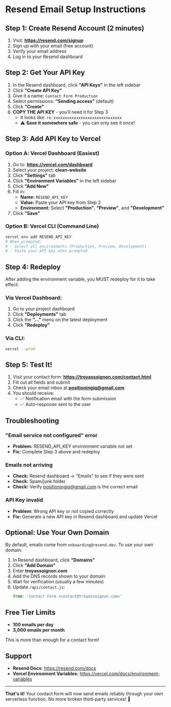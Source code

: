 # Resend Email Setup Instructions

## Step 1: Create Resend Account (2 minutes)

1. Visit: **https://resend.com/signup**
2. Sign up with your email (free account)
3. Verify your email address
4. Log in to your Resend dashboard

## Step 2: Get Your API Key

1. In the Resend dashboard, click **"API Keys"** in the left sidebar
2. Click **"Create API Key"**
3. Give it a name: `Contact Form Production`
4. Select permissions: **"Sending access"** (default)
5. Click **"Create"**
6. **COPY THE API KEY** - you'll need it for Step 3
   - It looks like: `re_xxxxxxxxxxxxxxxxxxxxxxxxxxxxxx`
   - ⚠️ **Save it somewhere safe** - you can only see it once!

## Step 3: Add API Key to Vercel

### Option A: Vercel Dashboard (Easiest)

1. Go to: **https://vercel.com/dashboard**
2. Select your project: **clean-website**
3. Click **"Settings"** tab
4. Click **"Environment Variables"** in the left sidebar
5. Click **"Add New"**
6. Fill in:
   - **Name:** `RESEND_API_KEY`
   - **Value:** Paste your API key from Step 2
   - **Environment:** Select **"Production"**, **"Preview"**, and **"Development"**
7. Click **"Save"**

### Option B: Vercel CLI (Command Line)

```bash
vercel env add RESEND_API_KEY
# When prompted:
# - Select all environments (Production, Preview, Development)
# - Paste your API key when prompted
```

## Step 4: Redeploy

After adding the environment variable, you MUST redeploy for it to take effect:

### Via Vercel Dashboard:
1. Go to your project dashboard
2. Click **"Deployments"** tab
3. Click the **"..."** menu on the latest deployment
4. Click **"Redeploy"**

### Via CLI:
```bash
vercel --prod
```

## Step 5: Test It!

1. Visit your contact form: **https://troyassoignon.com/contact.html**
2. Fill out all fields and submit
3. Check your email inbox at **positioningiq@gmail.com**
4. You should receive:
   - ✅ Notification email with the form submission
   - ✅ Auto-response sent to the user

## Troubleshooting

### "Email service not configured" error
- **Problem:** RESEND_API_KEY environment variable not set
- **Fix:** Complete Step 3 above and redeploy

### Emails not arriving
- **Check:** Resend dashboard → "Emails" to see if they were sent
- **Check:** Spam/junk folder
- **Check:** Verify positioningiq@gmail.com is the correct email

### API Key invalid
- **Problem:** Wrong API key or not copied correctly
- **Fix:** Generate a new API key in Resend dashboard and update Vercel

## Optional: Use Your Own Domain

By default, emails come from `onboarding@resend.dev`. To use your own domain:

1. In Resend dashboard, click **"Domains"**
2. Click **"Add Domain"**
3. Enter **troyassoignon.com**
4. Add the DNS records shown to your domain
5. Wait for verification (usually a few minutes)
6. Update `/api/contact.js`:
   ```javascript
   from: 'Contact Form <contact@troyassoignon.com>'
   ```

## Free Tier Limits

- **100 emails per day**
- **3,000 emails per month**

This is more than enough for a contact form!

## Support

- **Resend Docs:** https://resend.com/docs
- **Vercel Environment Variables:** https://vercel.com/docs/environment-variables

---

**That's it!** Your contact form will now send emails reliably through your own serverless function. No more broken third-party services! 🎉
